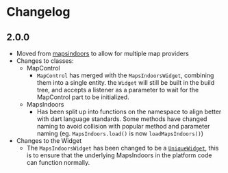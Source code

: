 # Changelog

## 2.0.0

* Moved from [mapsindoors](https://pub.dev/packages/mapsindoors) to allow for multiple map providers
* Changes to classes:
  * MapControl
    * ``MapControl`` has merged with the ``MapsIndoorsWidget``, combining them into a single entity. the ``Widget`` will still be built in the build tree, and accepts a listener as a parameter to wait for the MapControl part to be initialized.
  * MapsIndoors
    * Has been split up into functions on the namespace to align better with dart language standards. Some methods have changed naming to avoid collision with popular method and parameter naming (eg. ``MapsIndoors.load()`` is now ``loadMapsIndoors()``)
* Changes to the Widget
  * The ``MapsIndoorsWidget`` has been changed to be a [``UniqueWidget``](https://api.flutter.dev/flutter/widgets/UniqueWidget-class.html), this is to ensure that the underlying MapsIndoors in the platform code can function normally.